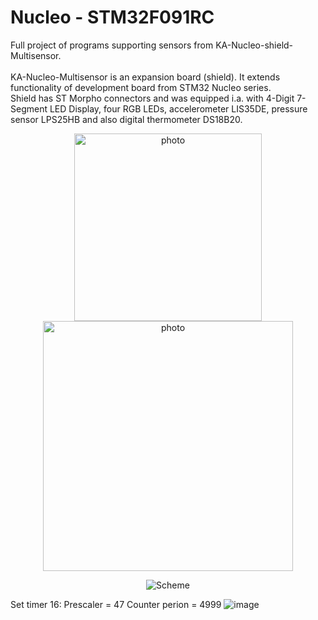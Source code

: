 # Nucleo - STM32F091RC 
Full project of programs supporting sensors from KA-Nucleo-shield-Multisensor.
<br />
<br />
KA-Nucleo-Multisensor is an expansion board (shield). It extends functionality of development board from STM32 Nucleo series. 
<br />
Shield has ST Morpho connectors and was equipped i.a. with 4-Digit 7-Segment LED Display, four RGB LEDs, accelerometer LIS35DE, pressure sensor LPS25HB and also digital thermometer DS18B20.

<p align="center">
  <img src="https://user-images.githubusercontent.com/64035334/223840647-ef9794a4-968a-41a9-afc6-1d8117f4eee4.png" width = "300" title="photo">
  <img src="https://user-images.githubusercontent.com/64035334/223840705-7dc49617-e588-4d5d-a79c-876a1f291ab6.jpg" width = "400" title="photo">
</p>


<p align="center">
  <img src="https://user-images.githubusercontent.com/64035334/223837342-5e794905-0402-41cb-b2e8-b837aec6c88d.png" title="Scheme">
</p>

Set timer 16:
Prescaler = 47
Counter perion = 4999
![image](https://user-images.githubusercontent.com/64035334/224102915-cf9d98b9-5f05-469d-9412-2edf882db4dd.png)

